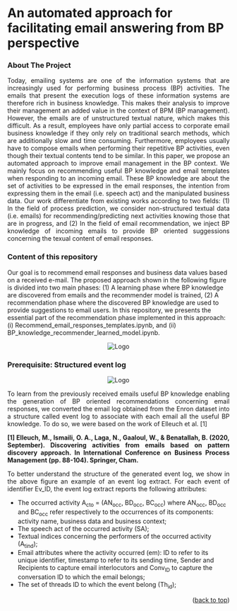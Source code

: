 
<h1 align="left">An automated approach for facilitating email answering from BP perspective</h1>

### About The Project
<p align="justify">Today, emailing systems are one of the information systems that are increasingly used for performing business process (BP) activities. The emails that present the execution logs of these information systems are therefore rich in business knowledge. This makes their analysis to improve their management an added value in the context of BPM (BP management). However, the emails are of unstructured textual nature, which makes this difficult. As a result, employees have only partial access to corporate email business knowledge if they only rely on traditional search methods, which are additionally slow and time consuming. Furthermore, employees usually have to compose emails when performing their repetitive BP activities, even though their textual contents tend to be similar. In this paper, we propose an automated approach to improve email management in the BP context. We mainly focus on recommending useful BP knowledge and email templates when responding to an incoming email. These BP knowledge are about the set of activities to be expressed in the email responses, the intention from expressing them in the email (i.e. speech act) and the manipulated business data. Our work differentiate from existing works according to two fields: (1) In the field of process prediction, we consider non-structured textual data (i.e. emails) for recommending/predicting next activities knowing those that are in progress, and (2) In the field of email recommendation, we inject BP knowledge of incoming emails to provide BP oriented suggessions concerning the texual content of email responses.</p>

### Content of this repository

Our goal is to recommend email responses and business data values based on a received e-mail. The proposed approach shown in the following figure is divided into two main phases: (1) A learning phase where BP knowledge are discovered from emails and the recommender model is trained, (2) A recommendation phase where the discovered BP knowledge are used to provide suggestions to email users. In this repository, we presents the essential part of the recommendation phase implemented in this approach: (i) Recommend_email_responses_templates.ipynb, and (ii) BP_knowledge_recommender_learned_model.ipynb.

<div align="center">
    <img src="https://github.com/ralphbn1995/E-mail-Responses-Recommendation-from-Business-Process-Perspectives/blob/main/approach-overview.png?raw=true" alt="Logo" >
  </div>

### Prerequisite: Structured event log

<div align="center">
    <img src="https://github.com/ralphbn1995/E-mail-Responses-Recommendation-from-Business-Process-Perspectives/blob/main/IMG.PNG?raw=true" alt="Logo" >
  </div>

<p align="justify">To learn from the previously received emails useful BP knowledge enabling the generation of BP oriented recommendations concerning email responses, we converted the email log obtained from the Enron dataset into a structure called event log to associate with each email all the useful BP knowledge. To do so, we were based on the work of Elleuch et al. [1] </p>
  
 <p align="justify"> <strong> [1] Elleuch, M., Ismaili, O. A., Laga, N., Gaaloul, W., & Benatallah, B. (2020, September). Discovering activities from emails based on pattern discovery approach. In International Conference on Business Process Management (pp. 88-104). Springer, Cham.</strong></p>
 
 
<p align="justify">To better understand the structure of the generated event log, we show in the above figure an example of an event log extract. For each event of identifier Ev_ID, the event log extract reports the following attributes:</p>

<ul>
  <li>The occurred activity A<sub>cto</sub> = (AN<sub>occ</sub>, BD<sub>occ</sub>, BC<sub>occ</sub>) where AN<sub>occ</sub>, BD<sub>occ</sub> and BC<sub>occ</sub> refer respectively to the occurrences of its components: activity name, business data and business context;</li>
  <li>The speech act of the occurred activity (SA);</li>
  <li>Textual indices concerning the performers of the occurred activity (A<sub>tind</sub>);</li>
  <li>Email attributes where the activity occurred (em): ID to refer to its unique identifier, timestamp to refer to its sending time, Sender and Recipients to capture email interlocutors and Conv<sub>ID</sub> to capture the conversation ID to which the email belongs;</li>
  <li>The set of threads ID to which the event belong (Th<sub>id</sub>);</li>
</ul>



<p align="right">(<a href="#top">back to top</a>)</p>

